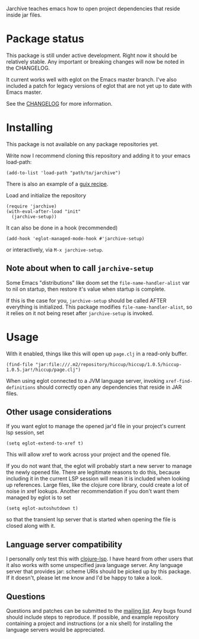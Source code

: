 Jarchive teaches emacs how to open project dependencies that reside inside jar files.

# Package status

This package is still under active development.
Right now it should be relatively stable. 
Any important or breaking changes will now be noted in the CHANGELOG.

It current works well with eglot on the Emacs master branch.
I've also included a patch for legacy versions of eglot that are not yet up to date with Emacs master.

See the [CHANGELOG](item/CHANGELOG.md "change log") for more information.

# Installing

This package is not available on any package repositories yet.

Write now I recommend cloning this repository and adding it to your emacs load-path:

``` emacs-lisp
(add-to-list 'load-path "path/to/jarchive")
```

There is also an example of a [guix recipe](https://git.sr.ht/~abcdw/rde/tree/90af100a4d70d7016261d39b91b6748768ac374b/rde/packages/emacs-xyz.scm#L330).

Load and initialize the repository

``` emacs-lisp
(require 'jarchive)
(with-eval-after-load "init"
  (jarchive-setup))
```

It can also be done in a hook (recommended)

``` emacs-lisp
(add-hook 'eglot-managed-mode-hook #'jarchive-setup)
```

or interactively, via `M-x jarchive-setup`.

## Note about when to call `jarchive-setup`

Some Emacs "distributions" like doom set the `file-name-handler-alist` var to nil on startup, then restore it's value when startup is complete.

If this is the case for you, `jarchive-setup` should be called AFTER everything is initialized.
This package modifies `file-name-handler-alist`, so it relies on it not being reset after `jarchive-setup` is invoked.

# Usage

With it enabled, things like this will open up `page.clj` in a read-only buffer.

``` emacs-lisp
(find-file "jar:file:///.m2/repository/hiccup/hiccup/1.0.5/hiccup-1.0.5.jar!/hiccup/page.clj")
```

When using eglot connected to a JVM language server, invoking `xref-find-definitions` should correctly open any dependencies that reside in JAR files.

## Other usage considerations

If you want eglot to manage the opened jar'd file in your project's current lsp session, set
``` emacs-lisp
(setq eglot-extend-to-xref t) 
```
This will allow xref to work across your project and the opened file.

If you do not want that, the eglot will probably start a new server to manage the newly opened file.
There are legitimate reasons to do this, because including it in the current LSP session will mean it is included when looking up references.
Large files, like the clojure core library, could create a lot of noise in xref lookups.
Another recommendation if you don't want them managed by eglot is to set
``` emacs-lisp
(setq eglot-autoshutdown t)
```
so that the transient lsp server that is started when opening the file is closed along with it.

## Language server compatibility

I personally only test this with [clojure-lsp](https://clojure-lsp.io/).
I have heard from other users that it also works with some unspecified java language server.
Any language server that provides jar: scheme URIs should be picked up by this package.
If it doesn't, please let me know and I'd be happy to take a look.

## Questions

Questions and patches can be submitted to the [mailing list](https://lists.sr.ht/~dannyfreeman/jarchive-dev).
Any bugs found should include steps to reproduce. 
If possible, and example repository containing a project and instructions (or a nix shell) for installing the language servers would be appreciated.
